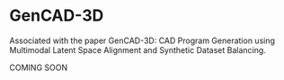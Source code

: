 # GenCAD-3D
Associated with the paper GenCAD-3D: CAD Program Generation using Multimodal Latent Space Alignment and Synthetic Dataset Balancing.

COMING SOON

